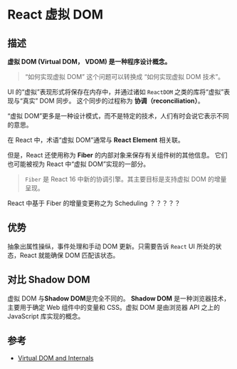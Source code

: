 # React 虚拟 DOM

## 描述

**虚拟 DOM (Virtual DOM， VDOM) 是一种程序设计概念。**

> “如何实现虚拟 DOM” 这个问题可以转换成 “如何实现虚拟 DOM 技术”。

UI 的“虚拟”表现形式将保存在内存中，并通过诸如 `ReactDOM` 之类的库将“虚拟”表现与“真实” DOM 同步。
这个同步的过程称为 **协调（reconciliation）**。

“虚拟 DOM”更多是一种设计模式，而不是特定的技术，人们有时会说它表示不同的意思。

在 React 中，术语“虚拟 DOM”通常与 **React Element** 相关联。

但是，React 还使用称为 **Fiber** 的内部对象来保存有关组件树的其他信息。
它们也可能被视为 React 中“虚拟 DOM”实现的一部分。

> `Fiber` 是 React 16 中新的协调引擎。其主要目标是支持虚拟 DOM 的增量呈现。

React 中基于 Fiber 的增量变更称之为 Scheduling ？？？？？

## 优势

抽象出属性操纵，事件处理和手动 DOM 更新。只需要告诉 `React` UI 所处的状态，React 就能确保 DOM 匹配该状态。

## 对比 Shadow DOM

虚拟 DOM 与**Shadow DOM**是完全不同的。
**Shadow DOM** 是一种浏览器技术，主要用于确定 Web 组件中的变量和 CSS。虚拟 DOM 是由浏览器 API 之上的 JavaScript 库实现的概念。

## 参考

- [Virtual DOM and Internals](https://reactjs.org/docs/faq-internals.html#what-is-react-fiber)
